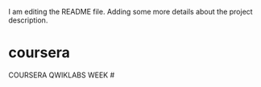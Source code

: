 I am editing the README file. Adding some more details about the project description.
# coursera
COURSERA QWIKLABS WEEK #
